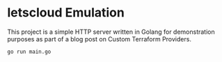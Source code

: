 # letscloud Emulation

This project is a simple HTTP server written in Golang for demonstration purposes as part of a blog post on Custom Terraform Providers.

```
go run main.go
```